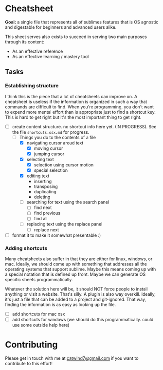 # Cheatsheet

**Goal:** a single file that represents all of sublimes features that is OS agnostic and digestable for beginners and advanced users alike.

This sheet serves also exists to succeed in serving two main purposes through its content:

* As an effective reference
* As an effective learning / mastery tool

## Tasks

### Establishing structure

I think this is the piece that a lot of cheatsheets can improve on. A cheatsheet is useless if the information is organized in such a way that commands are difficult to find. When you're programming, you don't want to expend more mental effort than is appropriate just to find a shortcut key. This is hard to get right but it's the most important thing to get right.

- [ ] create content structure. no shortcut info here yet. (IN PROGRESS). See the file `shortcuts.osx.md` for progress.
    - [ ] Things you do to the contents of a file
        - [x] navigating cursor aroud text
            - [x] moving cursor
            - [x] jumping cursor
        - [x] selecting text
            - [x] selection using cursor motion
            - [x] special selection
        - [x] editing text
            - inserting
            - transposing
            - duplicating
            - deleting
        - [ ] searching for text using the search panel
            - [ ] find next
            - [ ] find previous
            - [ ] find all
        - [ ] replacing text using the replace panel
            - [ ] replace next

- [ ] format it to make it somewhat presentable :)

### Adding shortcuts

Many cheatsheets also suffer in that they are either for linux, windows, or mac. Ideally, we should come up with something that addresses all the operating systems that support sublime. Maybe this means coming up with a special notation that is defined up front. Maybe we can generate OS specific sheets programmatically.

Whatever the solution here will be, it should NOT force people to install anything or visit a website. That's silly. A plugin is also way overkill. Ideally, it's just a file that can be added to a project and git-ignored. That way, finding the information is as easy as looking up the file.

- [ ] add shortcuts for mac osx
- [ ] add shortcuts for windows (we should do this programmatically. could use some outside help here)

# Contributing

Please get in touch with me at catwind7@gmail.com if you want to contribute to this effort!
